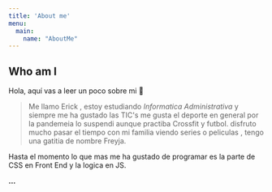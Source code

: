 ```yaml
---
title: 'About me'
menu:
  main:
    name: "AboutMe"
---
```


## Who am I

Hola, aquí vas a leer un poco sobre mi 🤩

> Me llamo Erick , estoy estudiando _Informatica Administrativa_ y siempre me ha gustado las TIC's
> me gusta el deporte en general por la pandemeia lo suspendi aunque practiba Crossfit y futbol.
> disfruto mucho pasar el tiempo con mi familia viendo series o peliculas , tengo una gatitia de nombre Freyja.

Hasta el momento lo que mas me ha gustado de programar es la parte de CSS en Front End y la logica en JS.

**...**

